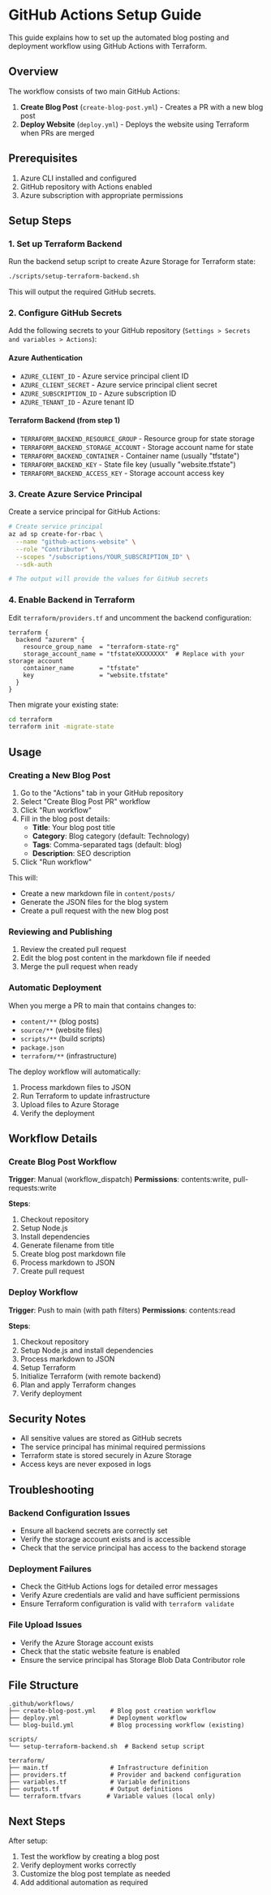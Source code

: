 # GitHub Actions Setup Guide

This guide explains how to set up the automated blog posting and deployment workflow using GitHub Actions with Terraform.

## Overview

The workflow consists of two main GitHub Actions:

1. **Create Blog Post** (`create-blog-post.yml`) - Creates a PR with a new blog post
2. **Deploy Website** (`deploy.yml`) - Deploys the website using Terraform when PRs are merged

## Prerequisites

1. Azure CLI installed and configured
2. GitHub repository with Actions enabled
3. Azure subscription with appropriate permissions

## Setup Steps

### 1. Set up Terraform Backend

Run the backend setup script to create Azure Storage for Terraform state:

```bash
./scripts/setup-terraform-backend.sh
```

This will output the required GitHub secrets.

### 2. Configure GitHub Secrets

Add the following secrets to your GitHub repository (`Settings > Secrets and variables > Actions`):

#### Azure Authentication
- `AZURE_CLIENT_ID` - Azure service principal client ID
- `AZURE_CLIENT_SECRET` - Azure service principal client secret  
- `AZURE_SUBSCRIPTION_ID` - Azure subscription ID
- `AZURE_TENANT_ID` - Azure tenant ID

#### Terraform Backend (from step 1)
- `TERRAFORM_BACKEND_RESOURCE_GROUP` - Resource group for state storage
- `TERRAFORM_BACKEND_STORAGE_ACCOUNT` - Storage account name for state
- `TERRAFORM_BACKEND_CONTAINER` - Container name (usually "tfstate")
- `TERRAFORM_BACKEND_KEY` - State file key (usually "website.tfstate")
- `TERRAFORM_BACKEND_ACCESS_KEY` - Storage account access key

### 3. Create Azure Service Principal

Create a service principal for GitHub Actions:

```bash
# Create service principal
az ad sp create-for-rbac \
  --name "github-actions-website" \
  --role "Contributor" \
  --scopes "/subscriptions/YOUR_SUBSCRIPTION_ID" \
  --sdk-auth

# The output will provide the values for GitHub secrets
```

### 4. Enable Backend in Terraform

Edit `terraform/providers.tf` and uncomment the backend configuration:

```hcl
terraform {
  backend "azurerm" {
    resource_group_name  = "terraform-state-rg"
    storage_account_name = "tfstateXXXXXXXX"  # Replace with your storage account
    container_name       = "tfstate"
    key                  = "website.tfstate"
  }
}
```

Then migrate your existing state:

```bash
cd terraform
terraform init -migrate-state
```

## Usage

### Creating a New Blog Post

1. Go to the "Actions" tab in your GitHub repository
2. Select "Create Blog Post PR" workflow
3. Click "Run workflow"
4. Fill in the blog post details:
   - **Title**: Your blog post title
   - **Category**: Blog category (default: Technology)
   - **Tags**: Comma-separated tags (default: blog)
   - **Description**: SEO description
5. Click "Run workflow"

This will:
- Create a new markdown file in `content/posts/`
- Generate the JSON files for the blog system
- Create a pull request with the new blog post

### Reviewing and Publishing

1. Review the created pull request
2. Edit the blog post content in the markdown file if needed
3. Merge the pull request when ready

### Automatic Deployment

When you merge a PR to main that contains changes to:
- `content/**` (blog posts)
- `source/**` (website files) 
- `scripts/**` (build scripts)
- `package.json`
- `terraform/**` (infrastructure)

The deploy workflow will automatically:
1. Process markdown files to JSON
2. Run Terraform to update infrastructure
3. Upload files to Azure Storage
4. Verify the deployment

## Workflow Details

### Create Blog Post Workflow

**Trigger**: Manual (workflow_dispatch)
**Permissions**: contents:write, pull-requests:write

**Steps**:
1. Checkout repository
2. Setup Node.js
3. Install dependencies
4. Generate filename from title
5. Create blog post markdown file
6. Process markdown to JSON
7. Create pull request

### Deploy Workflow

**Trigger**: Push to main (with path filters)
**Permissions**: contents:read

**Steps**:
1. Checkout repository
2. Setup Node.js and install dependencies
3. Process markdown to JSON
4. Setup Terraform
5. Initialize Terraform (with remote backend)
6. Plan and apply Terraform changes
7. Verify deployment

## Security Notes

- All sensitive values are stored as GitHub secrets
- The service principal has minimal required permissions
- Terraform state is stored securely in Azure Storage
- Access keys are never exposed in logs

## Troubleshooting

### Backend Configuration Issues
- Ensure all backend secrets are correctly set
- Verify the storage account exists and is accessible
- Check that the service principal has access to the backend storage

### Deployment Failures
- Check the GitHub Actions logs for detailed error messages
- Verify Azure credentials are valid and have sufficient permissions
- Ensure Terraform configuration is valid with `terraform validate`

### File Upload Issues
- Verify the Azure Storage account exists
- Check that the static website feature is enabled
- Ensure the service principal has Storage Blob Data Contributor role

## File Structure

```
.github/workflows/
├── create-blog-post.yml    # Blog post creation workflow
├── deploy.yml              # Deployment workflow
└── blog-build.yml          # Blog processing workflow (existing)

scripts/
└── setup-terraform-backend.sh  # Backend setup script

terraform/
├── main.tf                 # Infrastructure definition
├── providers.tf            # Provider and backend configuration
├── variables.tf            # Variable definitions
├── outputs.tf              # Output definitions
└── terraform.tfvars       # Variable values (local only)
```

## Next Steps

After setup:
1. Test the workflow by creating a blog post
2. Verify deployment works correctly
3. Customize the blog post template as needed
4. Add additional automation as required